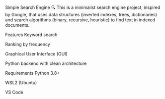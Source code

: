 Simple Search Engine 🔍
This is a minimalist search engine project, inspired by Google, that uses data structures (inverted indexes, trees, dictionaries) and search algorithms (binary, recursive, heuristic) to find text in indexed documents.

Features
Keyword search

Ranking by frequency

Graphical User Interface (GUI)

Python backend with clean architecture

Requirements
Python 3.8+

WSL2 (Ubuntu)

VS Code